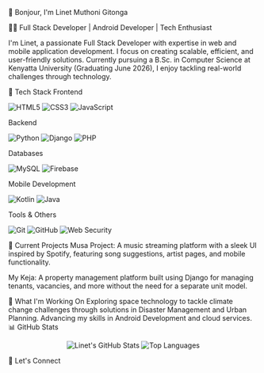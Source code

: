 👋 Bonjour, I'm Linet Muthoni Gitonga

🧑‍💻 Full Stack Developer | Android Developer | Tech Enthusiast

I'm Linet, a passionate Full Stack Developer with expertise in web and mobile application development. I focus on creating scalable, efficient, and user-friendly solutions. Currently pursuing a B.Sc. in Computer Science at Kenyatta University (Graduating June 2026), I enjoy tackling real-world challenges through technology.

💼 Tech Stack
Frontend
<p> <img src="https://img.shields.io/badge/HTML5-E34F26?logo=html5&logoColor=white&style=for-the-badge" alt="HTML5" /> <img src="https://img.shields.io/badge/CSS3-1572B6?logo=css3&logoColor=white&style=for-the-badge" alt="CSS3" /> <img src="https://img.shields.io/badge/JavaScript-F7DF1E?logo=javascript&logoColor=black&style=for-the-badge" alt="JavaScript" /> </p>
Backend
<p> <img src="https://img.shields.io/badge/Python-3776AB?logo=python&logoColor=white&style=for-the-badge" alt="Python" /> <img src="https://img.shields.io/badge/Django-092E20?logo=django&logoColor=white&style=for-the-badge" alt="Django" /> <img src="https://img.shields.io/badge/PHP-777BB4?logo=php&logoColor=white&style=for-the-badge" alt="PHP" /> </p>
Databases
<p> <img src="https://img.shields.io/badge/MySQL-4479A1?logo=mysql&logoColor=white&style=for-the-badge" alt="MySQL" /> <img src="https://img.shields.io/badge/Firebase-FFCA28?logo=firebase&logoColor=black&style=for-the-badge" alt="Firebase" /> </p>
Mobile Development
<p> <img src="https://img.shields.io/badge/Kotlin-0095D5?logo=kotlin&logoColor=white&style=for-the-badge" alt="Kotlin" /> <img src="https://img.shields.io/badge/Java-007396?logo=java&logoColor=white&style=for-the-badge" alt="Java" /> </p>
Tools & Others
<p> <img src="https://img.shields.io/badge/Git-F05032?logo=git&logoColor=white&style=for-the-badge" alt="Git" /> <img src="https://img.shields.io/badge/Version%20Control-GitHub-181717?logo=github&logoColor=white&style=for-the-badge" alt="GitHub" /> <img src="https://img.shields.io/badge/Web%20Security-4682B4?logo=security&logoColor=white&style=for-the-badge" alt="Web Security" /> </p>
🚀 Current Projects
Musa Project: A music streaming platform with a sleek UI inspired by Spotify, featuring song suggestions, artist pages, and mobile functionality.

My Keja: A property management platform built using Django for managing tenants, vacancies, and more without the need for a separate unit model.

🔭 What I'm Working On
Exploring space technology to tackle climate change challenges through solutions in Disaster Management and Urban Planning.
Advancing my skills in Android Development and cloud services.
📊 GitHub Stats
<p align="center"> <img src="https://github-readme-stats.vercel.app/api?username=LinetGitonga&show_icons=true&theme=radical" alt="Linet's GitHub Stats" /> <img src="https://github-readme-stats.vercel.app/api/top-langs/?username=LinetGitonga&layout=compact&theme=radical" alt="Top Languages" /> </p>
💬 Let's Connect
